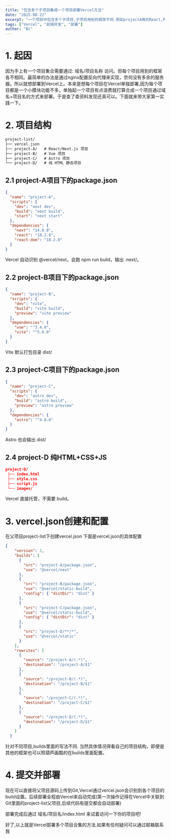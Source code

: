 ```yaml
---
title: "包含多个子项目集成一个项目部署Vercel方法"
date: "2025-08-22"
excerpt: "一个项目中包含多个子项目,子项目用到的框架不同.例如projectA用的React,Project B用的Vue, Project C用的原生HTML+CSS+JS。如何将多个项目合并成一个配置并且部署到Vercel.."
tags: ["Vercel", "前端开发", "部署"]
author: "Bi"
---
```


# 1. 起因
  因为手上有一个项目集合需要通过: 域名/项目名称 访问。但每个项目用到的框架各不相同。最简单的办法是通过nginx配置反向代理来实现，奈何没有多余的服务器。所以就想部署到Vercel上。本来是想每个项目在Vercel单独部署,因为每个项目都是一个小模块功能不多，单独起一个项目有点浪费就打算合成一个项目通过域名+项目名的方式来部署。于是查了查资料发现还真可以。下面就来带大家第一实践一下。

# 2. 项目结构


```txt
project-list/
├── vercel.json
├── project-A/   # React/Next.js 项目
├── project-B/   # Vue 项目
├── project-C/   # Astro 项目
└── project-D/   # 纯 HTML 静态项目
```

## 2.1 project-A项目下的package.json
```json
{
  "name": "project-A",
  "scripts": {
    "dev": "next dev",
    "build": "next build",
    "start": "next start"
  },
  "dependencies": {
    "next": "14.0.0",
    "react": "18.2.0",
    "react-dom": "18.2.0"
  }
}
```
Vercel 自动识别 @vercel/next，会跑 npm run build，输出 .next/。

## 2.2 project-B项目下的package.json
```json
{
  "name": "project-B",
  "scripts": {
    "dev": "vite",
    "build": "vite build",
    "preview": "vite preview"
  },
  "dependencies": {
    "vue": "^3.4.0",
    "vite": "^5.0.0"
  }
}
```
Vite 默认打包目录 dist/

## 2.3 project-C项目下的package.json
```json
{
  "name": "project-C",
  "scripts": {
    "dev": "astro dev",
    "build": "astro build",
    "preview": "astro preview"
  },
  "dependencies": {
    "astro": "^4.0.0"
  }
}
```
Astro 也会输出 dist/

## 2.4 project-D 纯HTML+CSS+JS
```json
project-D/
 ├── index.html
 ├── style.css
 ├── script.js
 └── images/
```
Vercel 直接托管，不需要 build。

# 3. vercel.json创建和配置
在父项目project-list下创建vercel.json
下面是vercel.json的具体配置
```json
{
    "version": 2,
    "builds": [
      {
        "src": "project-A/package.json",
        "use": "@vercel/next"
      },
      {
        "src": "project-B/package.json",
        "use": "@vercel/static-build",
        "config": { "distDir": "dist" }
      },
      {
        "src": "project-C/package.json",
        "use": "@vercel/static-build",
        "config": { "distDir": "dist" }
      },
      {
        "src": "project-D/**/*",
        "use": "@vercel/static"
      }
    ],
    "rewrites": [
      {
        "source": "/project-A/(.*)",
        "destination": "/project-A/$1"
      },
      {
        "source": "/project-B/(.*)",
        "destination": "/project-B/$1"
      },
      {
        "source": "/project-C/(.*)",
        "destination": "/project-C/$1"
      },
      {
        "source": "/project-D/(.*)",
        "destination": "/project-D/$1"
      }
    ]
  }
```
针对不同项目,builds里面的写法不同. 当然具体情况得看自己的项目结构，即便是其他的框架也可以照葫芦画瓢的在builds里面配置。
# 4. 提交并部署
现在可以直接将父项目源码上传到Git,Vercel通过vercel.json会识别到各个项目的build设置。后续部署全程由Vercel来自动完成(第一次操作记得在Vercel中关联到Git里面的project-list父项目,后续代码有提交都会自动部署)

部署完成后通过 域名/项目名/index.html 来试着访问一下你的项目吧!

好了,以上就是Vercel部署多个项目合集的方法.如果有任何疑问可以通过邮箱联系我
